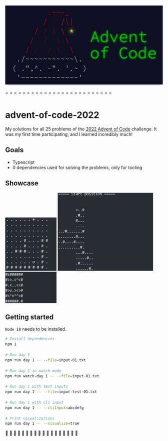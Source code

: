 ![advent of code logo](./aoc.jpg)

⭐ ⭐ ⭐ ⭐ ⭐ ⭐ ⭐ ⭐ ⭐ ⭐ ⭐ ⭐ ⭐ ⭐ ⭐ ⭐ ⭐ ⭐ ⭐ ⭐ ⭐ ⭐ ⭐ ⭐ ⭐

# advent-of-code-2022

My solutions for all 25 problems of the [2022 Advent of Code](https://adventofcode.com/2022) challenge. It was my first time participating, and I learned incredibly much!

## Goals

- Typescript
- 0 dependencies used for solving the problems, only for tooling

## Showcase

![day 14](./images/day-14.gif)
![day 22](./images/day-22.gif)
![day 24](./images/day-24.gif)

## Getting started

`Node 18` needs to be installed.

```sh
# Install dependencies
npm i

# Run day 1
npm run day 1 -- --file=input-01.txt

# Run day 1 in watch mode
npm run watch-day 1 -- --file=input-01.txt

# Run day 1 with test inputs
npm run day 1 -- --file=input-test-01.txt

# Run day 1 with cli input
npm run day 1 -- --cliInput=abcdefg

# Print visualizations
npm run day 1 -- --visualize=true
```

🎅 🎄 🎁 🎅 🎄 🎁 🎅 🎄 🎁 🎅 🎄 🎁 🎅 🎄 🎁 🎅 🎄 🎁

